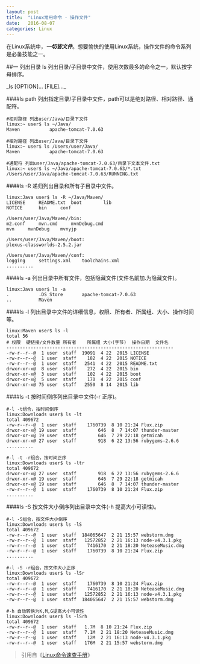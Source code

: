```yaml
---
layout: post
title:  "Linux常用命令 - 操作文件"
date:   2016-08-07
categories: Linux
---
```


在Linux系统中，**_一切皆文件_**。想要愉快的使用Linux系统，操作文件的命令系列是必备技能之一。

##一 列出目录 ls
列出目录/子目录中文件，使用次数最多的命令之一，默认按字母排序。
<p>_ls [OPTION]... [FILE]..._</p>

####ls path 
列出指定目录/子目录中文件，path可以是绝对路径、相对路径、通配符。

	#相对路径 列出user/Java/目录下文件
	linux:~ user$ ls ~/Java/   
	Maven			apache-tomcat-7.0.63
	
	#相对路径 列出user/Java/目录下文件
	linux:~ user$ ls /Users/user/Java/
	Maven			apache-tomcat-7.0.63
	
	#通配符 列出user/Java/apache-tomcat-7.0.63/目录下文本文件.txt
	linux:~ user$ ls ~/Java/apache-tomcat-7.0.63/*.txt
	/Users/user/Java/apache-tomcat-7.0.63/RUNNING.txt

####ls -R
递归列出目录和所有子目录中文件。

	linux:Java user$ ls -R ~/Java/Maven/
	LICENSE		README.txt	boot		lib
	NOTICE		bin		conf

	/Users/user/Java/Maven//bin:
	m2.conf		mvn.cmd		mvnDebug.cmd
	mvn		mvnDebug	mvnyjp

	/Users/user/Java/Maven//boot:
	plexus-classworlds-2.5.2.jar

	/Users/user/Java/Maven//conf:
	logging		settings.xml	toolchains.xml
	..........

####ls -a
列出目录中所有文件，包括隐藏文件(文件名前加.为隐藏文件)。

	linux:Java user$ ls -a
	.			.DS_Store		apache-tomcat-7.0.63
	..			Maven
	
####ls -l
列出目录中文件的详细信息，权限、所有者、所属组、大小、操作时间等。

	linux:Maven user$ ls -l
	total 56
	# 权限  硬链接/文件数量 所有者    所属组 大小(字节)  操作日期  文件名
	--------------------------------------------------------------
	-rw-r--r--@  1 user  staff  19091  4 22  2015 LICENSE
	-rw-r--r--@  1 user  staff    182  4 22  2015 NOTICE
	-rw-r--r--@  1 user  staff   2541  4 22  2015 README.txt
	drwxr-xr-x@  8 user  staff    272  4 22  2015 bin
	drwxr-xr-x@  3 user  staff    102  4 22  2015 boot
	drwxr-xr-x@  5 user  staff    170  4 22  2015 conf
	drwxr-xr-x@ 75 user  staff   2550  8 14  2015 lib

####ls -t
按时间倒序列出目录中文件(-r 正序)。

	#-l -t组合，按时间倒序
	linux:Downloads user$ ls -lt
	total 409672
	-rw-r--r--@  1 user  staff    1760739  8 10 21:24 Flux.zip
	drwxr-xr-x@ 19 user  staff        646  8  7 14:07 thunder-master
	drwxr-xr-x@ 19 user  staff        646  7 29 22:18 getmicah
	drwxr-xr-x@ 27 user  staff        918  6 22 13:56 rubygems-2.6.6
	..........
	
	#-l -t -r组合，按时间正序
	linux:Downloads user$ ls -ltr
	total 409672
	drwxr-xr-x@ 27 user  staff        918  6 22 13:56 rubygems-2.6.6
	drwxr-xr-x@ 19 user  staff        646  7 29 22:18 getmicah
	drwxr-xr-x@ 19 user  staff        646  8  7 14:07 thunder-master
	-rw-r--r--@  1 user  staff    1760739  8 10 21:24 Flux.zip
	..........

####ls -S
按文件大小倒序列出目录中文件(-h 提高大小可读性)。

	#-l -S组合，按文件大小倒序
	linux:Downloads user$ ls -lS
	total 409672
	-rw-r--r--@  1 user  staff  184065647  2 21 15:57 webstorm.dmg
	-rw-r--r--@  1 user  staff   12572852  2 21 16:13 node-v4.3.1.pkg
	-rw-r--r--@  1 user  staff    7416170  2 21 18:20 NeteaseMusic.dmg
	-rw-r--r--@  1 user  staff    1760739  8 10 21:24 Flux.zip
	..........
	
	#-l -S -r组合，按文件大小正序
	linux:Downloads user$ ls -lSr
	total 409672
	-rw-r--r--@  1 user  staff    1760739  8 10 21:24 Flux.zip
	-rw-r--r--@  1 user  staff    7416170  2 21 18:20 NeteaseMusic.dmg
	-rw-r--r--@  1 user  staff   12572852  2 21 16:13 node-v4.3.1.pkg
	-rw-r--r--@  1 user  staff  184065647  2 21 15:57 webstorm.dmg
	
	#-h 自动转换为K,M,G提高大小可读性
	linux:Downloads user$ ls -lSrh
	total 409672
	-rw-r--r--@  1 user  staff   1.7M  8 10 21:24 Flux.zip
	-rw-r--r--@  1 user  staff   7.1M  2 21 18:20 NeteaseMusic.dmg
	-rw-r--r--@  1 user  staff    12M  2 21 16:13 node-v4.3.1.pkg
	-rw-r--r--@  1 user  staff   176M  2 21 15:57 webstorm.dmg


> 引用自《[Linux命令速查手册](https://book.douban.com/subject/4046184/ "豆瓣读书")》